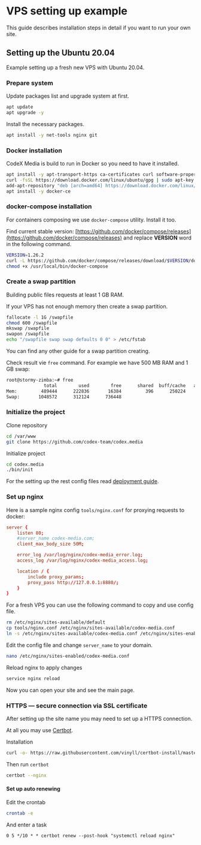 # VPS setting up example

This guide describes installation steps in detail if you want to run your own site.

## Setting up the Ubuntu 20.04

Example setting up a fresh new VPS with Ubuntu 20.04.

### Prepare system

Update packages list and upgrade system at first.

```bash
apt update
apt upgrade -y
```

Install the necessary packages.

```bash
apt install -y net-tools nginx git
```

### Docker installation

CodeX Media is build to run in Docker so you need to have it installed.

```bash
apt install -y apt-transport-https ca-certificates curl software-properties-common
curl -fsSL https://download.docker.com/linux/ubuntu/gpg | sudo apt-key add -
add-apt-repository "deb [arch=amd64] https://download.docker.com/linux/ubuntu bionic stable"
apt install -y docker-ce
```

### docker-compose installation

For containers composing we use `docker-compose` utility. Install it too.

Find current stable version: [https://github.com/docker/compose/releases](https://github.com/docker/compose/releases) and replace **VERSION** word in the following command.

```bash
VERSION=1.26.2
curl -L https://github.com/docker/compose/releases/download/$VERSION/docker-compose-`uname -s`-`uname -m` -o /usr/local/bin/docker-compose
chmod +x /usr/local/bin/docker-compose
```

### Create a swap partition

Building public files requests at least 1 GB RAM.

If your VPS has not enough memory then create a swap partition.

```bash
fallocate -l 1G /swapfile
chmod 600 /swapfile
mkswap /swapfile
swapon /swapfile
echo "/swapfile swap swap defaults 0 0" > /etc/fstab
```

You can find any other guide for a swap partition creating.

Check result vie `free` command. For example we have 500 MB RAM and 1 GB swap:

```bash
root@stormy-zimba:~# free
              total        used        free      shared  buff/cache   available
Mem:         489444      222836       16384         396      250224      252020
Swap:       1048572      312124      736448
``` 

### Initialize the project

Clone repository

```bash
cd /var/www
git clone https://github.com/codex-team/codex.media
```

Initialize project

```bash
cd codex.media
./bin/init
```

For the setting up the rest config files read [deployment guide](general-installation.md).

### Set up nginx 

Here is a sample nginx config `tools/nginx.conf` for proxying requests to docker:

```conf
server {
    listen 80;
    #server_name codex-media.com;
    client_max_body_size 50M;

    error_log /var/log/nginx/codex-media_error.log;
    access_log /var/log/nginx/codex-media_access.log;

    location / {
        include proxy_params;
        proxy_pass http://127.0.0.1:8880/;
    }
}
```

For a fresh VPS you can use the following command to copy and use config file.

```bash
rm /etc/nginx/sites-available/default
cp tools/nginx.conf /etc/nginx/sites-available/codex-media.conf
ln -s /etc/nginx/sites-available/codex-media.conf /etc/nginx/sites-enabled/codex-media.conf
```

Edit the config file and change `server_name` to your domain. 

```bash
nano /etc/nginx/sites-enabled/codex-media.conf
```

Reload nginx to apply changes

```bash
service nginx reload
```

Now you can open your site and see the main page.

### HTTPS — secure connection via SSL certificate

After setting up the site name you may need to set up a HTTPS connection.

At all you may use [Certbot](https://certbot.eff.org).

Installation

```bash
curl -o- https://raw.githubusercontent.com/vinyll/certbot-install/master/install.sh | bash
```

Then run `certbot`

```bash
certbot --nginx
```

#### Set up auto renewing

Edit the crontab

```bash
crontab -e
```

And enter a task

```cron
0 5 */10 * * certbot renew --post-hook "systemctl reload nginx"
```
